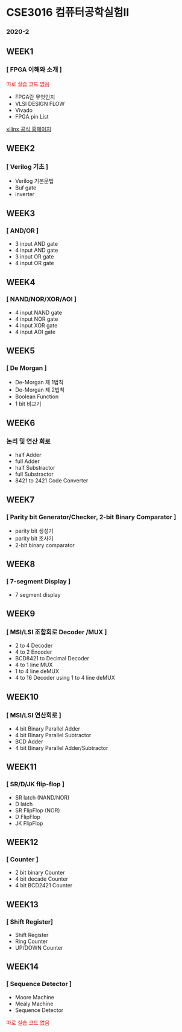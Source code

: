 # CSE3016 컴퓨터공학실험ΙΙ

### 2020-2

## WEEK1
### [ FPGA 이해와 소개 ]
<span style="color:red">따로 실습 코드 없음</span>

* FPGA란 무엇인지
* VLSI DESIGN FLOW
* Vivado
* FPGA pin List

[xilinx 공식 홈페이지](https://www.xilinx.com/products/design-tools/vivado.html)
  
## WEEK2
### [ Verilog 기초 ]

* Verilog 기본문법
* Buf gate
* inverter

## WEEK3
### [ AND/OR ]

* 3 input AND gate
* 4 input AND gate
* 3 input OR gate
* 4 input OR gate

## WEEK4
### [ NAND/NOR/XOR/AOI ]

* 4 input NAND gate
* 4 input NOR gate
* 4 input XOR gate
* 4 input AOI gate

## WEEK5
### [ De Morgan ]

* De-Morgan 제 1법칙
* De-Morgan 제 2법칙
* Boolean Function
* 1 bit 비교기

## WEEK6
### 논리 및 연산 회로

* half Adder
* full Adder
* half Substractor
* full Substractor
* 8421 to 2421 Code Converter


## WEEK7
### [ Parity bit Generator/Checker, 2-bit Binary Comparator ]

* parity bit 생성기
* parity bit 조사기
* 2-bit binary comparator

## WEEK8
### [ 7-segment Display ]

* 7 segment display

## WEEK9
### [ MSI/LSI 조합회로 Decoder /MUX ]

* 2 to 4 Decoder
* 4 to 2 Encoder
* BCD8421 to Decimal Decoder
* 4 to 1 line MUX
* 1 to 4 line deMUX
* 4 to 16 Decoder using 1 to 4 line deMUX

## WEEK10
### [ MSI/LSI 연산회로 ]
* 4 bit Binary Parallel Adder
* 4 bit Binary Parallel Subtractor
* BCD Adder
* 4 bit Binary Parallel Adder/Subtractor
  
## WEEK11
### [ SR/D/JK flip-flop ]

* SR latch (NAND/NOR)
* D latch
* SR FlipFlop (NOR)
* D FlipFlop
* JK FlipFlop

## WEEK12
### [ Counter ]

* 2 bit binary Counter
* 4 bit decade Counter
* 4 bit BCD2421 Counter

## WEEK13
### [ Shift Register]

* Shift Register
* Ring Counter
* UP/DOWN Counter

## WEEK14
### [ Sequence Detector ]

* Moore Machine
* Mealy Machine
* Sequence Detector
  
<span style="color:red">따로 실습 코드 없음</span>